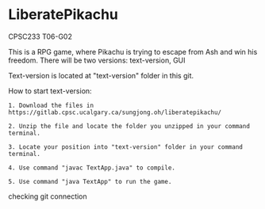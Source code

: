 # LiberatePikachu
CPSC233 T06-G02

This is a RPG game, where Pikachu is trying to escape from Ash and win his freedom. 
There will be two versions: text-version, GUI

Text-version is located at "text-version" folder in this git.

How to start text-version:
    
    1. Download the files in https://gitlab.cpsc.ucalgary.ca/sungjong.oh/liberatepikachu/

    2. Unzip the file and locate the folder you unzipped in your command terminal.

    3. Locate your position into "text-version" folder in your command terminal.

    4. Use command "javac TextApp.java" to compile.

    5. Use command "java TextApp" to run the game.


checking git connection